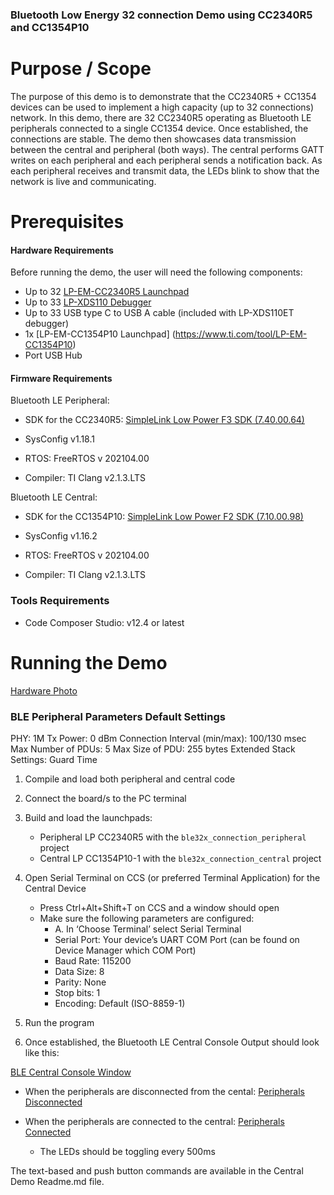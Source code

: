### Bluetooth Low Energy 32 connection Demo using CC2340R5 and CC1354P10 ###

Purpose / Scope
===============

The purpose of this demo is to demonstrate that the CC2340R5 + CC1354 devices can be used to implement a high capacity (up to 32 connections) network. In this demo, there are 32 CC2340R5 operating as Bluetooth LE peripherals connected to a single CC1354 device. Once established, the connections are stable. The demo then showcases data transmission between the central and peripheral (both ways). The central performs GATT writes on each peripheral and each peripheral sends a notification back. As each peripheral receives and transmit data, the LEDs blink to show that the network is live and communicating. 

Prerequisites
=============

#### Hardware Requirements

Before running the demo, the user will need the following components:

- Up to 32 [LP-EM-CC2340R5 Launchpad](https://www.ti.com/tool/LP-EM-CC2340R5)
- Up to 33 [LP-XDS110 Debugger](https://www.ti.com/tool/LP-XDS110ET)
- Up to 33 USB type C to USB A cable (included with LP-XDS110ET debugger)
- 1x [LP-EM-CC1354P10 Launchpad] (https://www.ti.com/tool/LP-EM-CC1354P10)
- Port USB Hub

#### Firmware Requirements

Bluetooth LE Peripheral: 

- SDK for the CC2340R5: [SimpleLink Low Power F3 SDK (7.40.00.64)](https://www.ti.com/tool/download/SIMPLELINK-LOWPOWER-F3-SDK)

- SysConfig v1.18.1
- RTOS: FreeRTOS v 202104.00 
- Compiler: TI Clang v2.1.3.LTS

Bluetooth LE Central: 

- SDK for the CC1354P10: [SimpleLink Low Power F2 SDK (7.10.00.98)](https://www.ti.com/tool/download/SIMPLELINK-LOWPOWER-F2-SDK)

- SysConfig v1.16.2
- RTOS: FreeRTOS v 202104.00
- Compiler: TI Clang v2.1.3.LTS

### Tools Requirements ###

- Code Composer Studio: v12.4 or latest

Running the Demo
================

[Hardware Photo](<Hardware Test Platform.png>)

### BLE Peripheral Parameters Default Settings ###
PHY: 1M
Tx Power: 0 dBm
Connection Interval (min/max): 100/130 msec
Max Number of PDUs: 5
Max Size of PDU: 255 bytes
Extended Stack Settings: Guard Time

1. Compile and load both peripheral and central code 
2. Connect the board/s to the PC terminal
3. Build and load the launchpads: 
    - Peripheral LP CC2340R5 with the `ble32x_connection_peripheral` project
    - Central LP CC1354P10-1 with the `ble32x_connection_central` project
4. Open Serial Terminal on CCS (or preferred Terminal Application) for the Central Device 
    - Press Ctrl+Alt+Shift+T on CCS and a window should open
    - Make sure the following parameters are configured:
        - A. In ‘Choose Terminal’ select Serial Terminal
        - Serial Port: Your device’s UART COM Port (can be found on Device Manager which COM Port)
        - Baud Rate: 115200
        - Data Size: 8
        - Parity: None
        - Stop bits: 1
        - Encoding: Default (ISO-8859-1)
5. Run the program 

6. Once established, the Bluetooth LE Central Console Output should look like this: 

[BLE Central Console Window](BLECentralWindow.png)

- When the peripherals are disconnected from the cental: [Peripherals Disconnected](Peripherals_Dis.png)

- When the peripherals are connected to the central: [Peripherals Connected](Peripherals_Con.png)
    - The LEDs should be toggling every 500ms 

The text-based and push button commands are available in the Central Demo Readme.md file. 